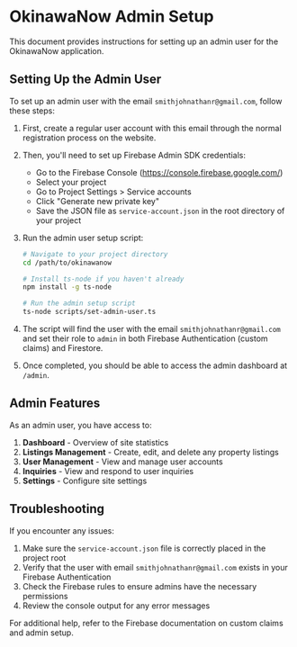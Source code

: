 # OkinawaNow Admin Setup

This document provides instructions for setting up an admin user for the OkinawaNow application.

## Setting Up the Admin User

To set up an admin user with the email `smithjohnathanr@gmail.com`, follow these steps:

1. First, create a regular user account with this email through the normal registration process on the website.

2. Then, you'll need to set up Firebase Admin SDK credentials:

   - Go to the Firebase Console (https://console.firebase.google.com/)
   - Select your project
   - Go to Project Settings > Service accounts
   - Click "Generate new private key"
   - Save the JSON file as `service-account.json` in the root directory of your project

3. Run the admin user setup script:

   ```bash
   # Navigate to your project directory
   cd /path/to/okinawanow

   # Install ts-node if you haven't already
   npm install -g ts-node

   # Run the admin setup script
   ts-node scripts/set-admin-user.ts
   ```

4. The script will find the user with the email `smithjohnathanr@gmail.com` and set their role to `admin` in both Firebase Authentication (custom claims) and Firestore.

5. Once completed, you should be able to access the admin dashboard at `/admin`.

## Admin Features

As an admin user, you have access to:

1. **Dashboard** - Overview of site statistics
2. **Listings Management** - Create, edit, and delete any property listings
3. **User Management** - View and manage user accounts
4. **Inquiries** - View and respond to user inquiries
5. **Settings** - Configure site settings

## Troubleshooting

If you encounter any issues:

1. Make sure the `service-account.json` file is correctly placed in the project root
2. Verify that the user with email `smithjohnathanr@gmail.com` exists in your Firebase Authentication
3. Check the Firebase rules to ensure admins have the necessary permissions
4. Review the console output for any error messages

For additional help, refer to the Firebase documentation on custom claims and admin setup.
